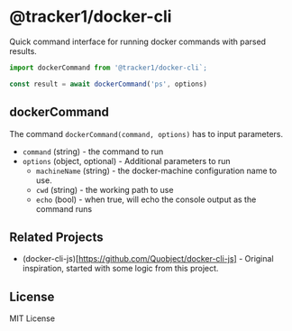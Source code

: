 # @tracker1/docker-cli

Quick command interface for running docker commands with parsed results.

```js
import dockerCommand from '@tracker1/docker-cli`;

const result = await dockerCommand('ps', options)
```

## dockerCommand

The command `dockerCommand(command, options)` has to input parameters.

* `command` (string) - the command to run
* `options` (object, optional) - Additional parameters to run
  * `machineName` (string) - the docker-machine configuration name to use.
  * `cwd` (string) - the working path to use
  * `echo` (bool) - when true, will echo the console output as the command runs

## Related Projects

* (docker-cli-js)[https://github.com/Quobject/docker-cli-js] - Original inspiration, started with some logic from this project.

## License

MIT License
